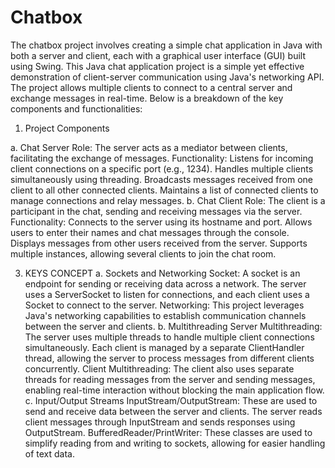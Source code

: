# Chatbox
The chatbox project involves creating a simple chat application in Java with both a server and client, each with a graphical user interface (GUI) built using Swing.
This Java chat application project is a simple yet effective demonstration of client-server communication using Java's networking API. The project allows multiple clients to connect to a central server and exchange messages in real-time. Below is a breakdown of the key components and functionalities:

1. Project Components

  a. Chat Server
Role: The server acts as a mediator between clients, facilitating the exchange of messages.
Functionality:
Listens for incoming client connections on a specific port (e.g., 1234).
Handles multiple clients simultaneously using threading.
Broadcasts messages received from one client to all other connected clients.
Maintains a list of connected clients to manage connections and relay messages.
    b. Chat Client
Role: The client is a participant in the chat, sending and receiving messages via the server.
Functionality:
Connects to the server using its hostname and port.
Allows users to enter their names and chat messages through the console.
Displays messages from other users received from the server.
Supports multiple instances, allowing several clients to join the chat room.

 3. KEYS CONCEPT
    a. Sockets and Networking
    Socket: A socket is an endpoint for sending or receiving data across a network. The server uses a ServerSocket to listen for connections, and each client uses 
    a Socket to connect to the server.
       Networking: This project leverages Java's networking capabilities to establish communication channels between the server and clients.
b. Multithreading
Server Multithreading: The server uses multiple threads to handle multiple client connections simultaneously. Each client is managed by a separate ClientHandler thread, allowing the server to process messages from different clients concurrently.
Client Multithreading: The client also uses separate threads for reading messages from the server and sending messages, enabling real-time interaction without blocking the main application flow.
c. Input/Output Streams
InputStream/OutputStream: These are used to send and receive data between the server and clients. The server reads client messages through InputStream and sends responses using OutputStream.
BufferedReader/PrintWriter: These classes are used to simplify reading from and writing to sockets, allowing for easier handling of text data.
